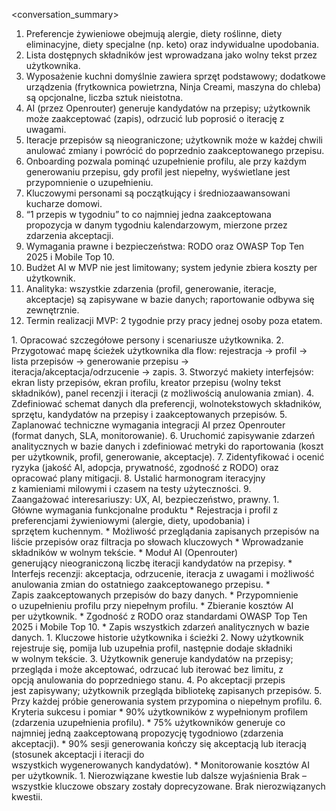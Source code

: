 <conversation_summary>
<decisions>
1. Preferencje żywieniowe obejmują alergie, diety roślinne, diety eliminacyjne, diety specjalne (np. keto) oraz indywidualne upodobania.
2. Lista dostępnych składników jest wprowadzana jako wolny tekst przez użytkownika.
3. Wyposażenie kuchni domyślnie zawiera sprzęt podstawowy; dodatkowe urządzenia (frytkownica powietrzna, Ninja Creami, maszyna do chleba) są opcjonalne, liczba sztuk nieistotna.
4. AI (przez Openrouter) generuje kandydatów na przepisy; użytkownik może zaakceptować (zapis), odrzucić lub poprosić o iterację z uwagami.
5. Iteracje przepisów są nieograniczone; użytkownik może w każdej chwili anulować zmiany i powrócić do poprzednio zaakceptowanego przepisu.
6. Onboarding pozwala pominąć uzupełnienie profilu, ale przy każdym generowaniu przepisu, gdy profil jest niepełny, wyświetlane jest przypomnienie o uzupełnieniu.
7. Kluczowymi personami są początkujący i średniozaawansowani kucharze domowi.
8. “1 przepis w tygodniu” to co najmniej jedna zaakceptowana propozycja w danym tygodniu kalendarzowym, mierzone przez zdarzenia akceptacji.
9. Wymagania prawne i bezpieczeństwa: RODO oraz OWASP Top Ten 2025 i Mobile Top 10.
10. Budżet AI w MVP nie jest limitowany; system jedynie zbiera koszty per użytkownik.
11. Analityka: wszystkie zdarzenia (profil, generowanie, iteracje, akceptacje) są zapisywane w bazie danych; raportowanie odbywa się zewnętrznie.
12. Termin realizacji MVP: 2 tygodnie przy pracy jednej osoby poza etatem.
</decisions>
<matched_recommendations>
1. Opracować szczegółowe persony i scenariusze użytkownika.
2. Przygotować mapę ścieżek użytkownika dla flow: rejestracja → profil → lista przepisów → generowanie przepisu → iteracja/akceptacja/odrzucenie → zapis.
3. Stworzyć makiety interfejsów: ekran listy przepisów, ekran profilu, kreator przepisu (wolny tekst składników), panel recenzji i iteracji (z możliwością anulowania zmian).
4. Zdefiniować schemat danych dla preferencji, wolnotekstowych składników, sprzętu, kandydatów na przepisy i zaakceptowanych przepisów.
5. Zaplanować techniczne wymagania integracji AI przez Openrouter (format danych, SLA, monitorowanie).
6. Uruchomić zapisywanie zdarzeń analitycznych w bazie danych i zdefiniować metryki do raportowania (koszt per użytkownik, profil, generowanie, akceptacje).
7. Zidentyfikować i ocenić ryzyka (jakość AI, adopcja, prywatność, zgodność z RODO) oraz opracować plany mitigacji.
8. Ustalić harmonogram iteracyjny z kamieniami milowymi i czasem na testy użyteczności.
9. Zaangażować interesariuszy: UX, AI, bezpieczeństwo, prawny.
</matched_recommendations>
<prd_planning_summary>
1. Główne wymagania funkcjonalne produktu
* Rejestracja i profil z preferencjami żywieniowymi (alergie, diety, upodobania) i sprzętem kuchennym.
* Możliwość przeglądania zapisanych przepisów na liście przepisów oraz filtracja po słowach kluczowych
* Wprowadzanie składników w wolnym tekście.
* Moduł AI (Openrouter) generujący nieograniczoną liczbę iteracji kandydatów na przepisy.
* Interfejs recenzji: akceptacja, odrzucenie, iteracja z uwagami i możliwość anulowania zmian do ostatniego zaakceptowanego przepisu.
* Zapis zaakceptowanych przepisów do bazy danych.
* Przypomnienie o uzupełnieniu profilu przy niepełnym profilu.
* Zbieranie kosztów AI per użytkownik.
* Zgodność z RODO oraz standardami OWASP Top Ten 2025 i Mobile Top 10.
* Zapis wszystkich zdarzeń analitycznych w bazie danych.
1. Kluczowe historie użytkownika i ścieżki
2. Nowy użytkownik rejestruje się, pomija lub uzupełnia profil, następnie dodaje składniki w wolnym tekście.
3. Użytkownik generuje kandydatów na przepisy; przegląda i może akceptować, odrzucać lub iterować bez limitu, z opcją anulowania do poprzedniego stanu.
4. Po akceptacji przepis jest zapisywany; użytkownik przegląda bibliotekę zapisanych przepisów.
5. Przy każdej próbie generowania system przypomina o niepełnym profilu.
6. Kryteria sukcesu i pomiar
* 90% użytkowników z wypełnionym profilem (zdarzenia uzupełnienia profilu).
* 75% użytkowników generuje co najmniej jedną zaakceptowaną propozycję tygodniowo (zdarzenia akceptacji).
* 90% sesji generowania kończy się akceptacją lub iteracją (stosunek akceptacji i iteracji do wszystkich wygenerowanych kandydatów).
* Monitorowanie kosztów AI per użytkownik.
1. Nierozwiązane kwestie lub dalsze wyjaśnienia
Brak – wszystkie kluczowe obszary zostały doprecyzowane.
</prd_planning_summary>
<unresolved_issues>
Brak nierozwiązanych kwestii.
</unresolved_issues>
</conversation_summary>
